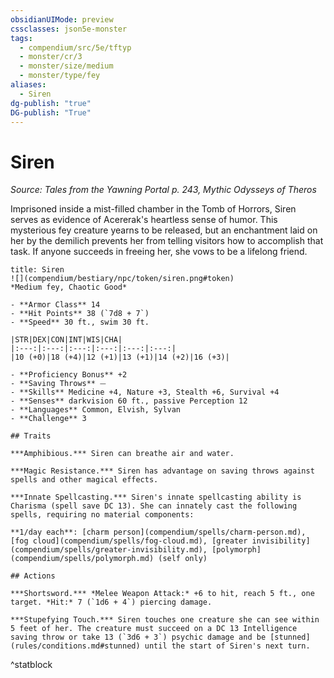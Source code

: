 ```yaml
---
obsidianUIMode: preview
cssclasses: json5e-monster
tags:
  - compendium/src/5e/tftyp
  - monster/cr/3
  - monster/size/medium
  - monster/type/fey
aliases:
  - Siren
dg-publish: "true"
DG-publish: "True"
---
```

# Siren
*Source: Tales from the Yawning Portal p. 243, Mythic Odysseys of Theros*  

Imprisoned inside a mist-filled chamber in the Tomb of Horrors, Siren serves as evidence of Acererak's heartless sense of humor. This mysterious fey creature yearns to be released, but an enchantment laid on her by the demilich prevents her from telling visitors how to accomplish that task. If anyone succeeds in freeing her, she vows to be a lifelong friend.

```ad-statblock
title: Siren
![](compendium/bestiary/npc/token/siren.png#token)
*Medium fey, Chaotic Good*

- **Armor Class** 14 
- **Hit Points** 38 (`7d8 + 7`)
- **Speed** 30 ft., swim 30 ft.

|STR|DEX|CON|INT|WIS|CHA|
|:---:|:---:|:---:|:---:|:---:|:---:|
|10 (+0)|18 (+4)|12 (+1)|13 (+1)|14 (+2)|16 (+3)|

- **Proficiency Bonus** +2
- **Saving Throws** ⏤
- **Skills** Medicine +4, Nature +3, Stealth +6, Survival +4
- **Senses** darkvision 60 ft., passive Perception 12
- **Languages** Common, Elvish, Sylvan
- **Challenge** 3

## Traits

***Amphibious.*** Siren can breathe air and water.

***Magic Resistance.*** Siren has advantage on saving throws against spells and other magical effects.

***Innate Spellcasting.*** Siren's innate spellcasting ability is Charisma (spell save DC 13). She can innately cast the following spells, requiring no material components:

**1/day each**: [charm person](compendium/spells/charm-person.md), [fog cloud](compendium/spells/fog-cloud.md), [greater invisibility](compendium/spells/greater-invisibility.md), [polymorph](compendium/spells/polymorph.md) (self only)

## Actions

***Shortsword.*** *Melee Weapon Attack:* +6 to hit, reach 5 ft., one target. *Hit:* 7 (`1d6 + 4`) piercing damage.

***Stupefying Touch.*** Siren touches one creature she can see within 5 feet of her. The creature must succeed on a DC 13 Intelligence saving throw or take 13 (`3d6 + 3`) psychic damage and be [stunned](rules/conditions.md#stunned) until the start of Siren's next turn.
```
^statblock
